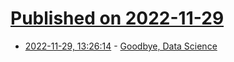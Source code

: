 # [Published on 2022-11-29](index.md)

* [2022-11-29, 13:26:14](https://news.ycombinator.com/item?id=33787270) - [Goodbye, Data Science](https://ryxcommar.com/2022/11/27/goodbye-data-science/)

